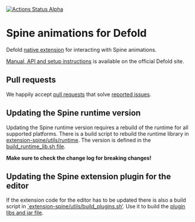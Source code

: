[![Actions Status Alpha](https://github.com/defold/extension-spine/actions/workflows/bob.yml/badge.svg)](https://github.com/defold/extension-spine/actions)

# Spine animations for Defold

Defold [native extension](https://www.defold.com/manuals/extensions/) for interacting with Spine animations.

[Manual, API and setup instructions](https://www.defold.com/extension-spine/) is available on the official Defold site.

## Pull requests
We happily accept [pull requests](https://github.com/defold/extension-spine/compare) that solve [reported issues](https://github.com/defold/extension-spine/issues).

## Updating the Spine runtime version
Updating the Spine runtime version requires a rebuild of the runtime for all supported platforms. There is a build script to rebuild the runtime library in [extension-spine/utils/runtime](https://github.com/defold/extension-spine/tree/main/utils/runtime). The version is defined in the [build_runtime_lib.sh file](https://github.com/defold/extension-spine/blob/main/utils/runtime/build_runtime_lib.sh#L5).

__Make sure to check the change log for breaking changes!__

## Updating the Spine extension plugin for the editor
If the extension code for the editor has to be updated there is also a build script in [`extension-spine/utils/build_plugins.sh’](https://github.com/defold/extension-spine/tree/main/utils/build_plugins.sh). Use it to build the [plugin libs and jar file](https://github.com/defold/extension-spine/tree/main/defold-spine/plugins).
